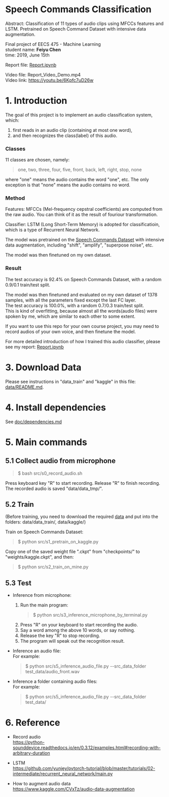 # Speech Commands Classification
Abstract: Classification of 11 types of audio clips using MFCCs features and LSTM. Pretrained on Speech Command Dataset with intensive data augmentation.   

Final project of EECS 475 - Machine Learning  
student name: **Feiyu Chen**  
time: 2019, June 15th

Report file: [Report.ipynb](Report.ipynb)  

Video file: Report_Video_Demo.mp4  
Video link: https://youtu.be/6Kpfc7uD26w  

# 1. Introduction

The goal of this project is to implement an audio classification system, which: 
1. first reads in an audio clip (containing at most one word),
2. and then recognizes the class(label) of this audio.


### Classes  
11 classes are chosen, namely:   
> one, two, three, four, five, front, back, left, right, stop, none

where "one" means the audio contains the word "one", etc. The only exception is that "none" means the audio contains no word.

### Method  

Features: MFCCs (Mel-frequency cepstral coefficients) are computed from the raw audio. You can think of it as the result of fouriour transformation.

Classifier: LSTM (Long Short-Term Memory) is adopted for classificatioin, which is a type of Recurrent Neural Network.

The model was pretrained on the [Speech Commands Dataset](https://ai.googleblog.com/2017/08/launching-speech-commands-dataset.html) with intensive data augmentation, including "shift", "amplify", "superpose noise", etc.

The model was then finetuned on my own dataset.
    
### Result  

The test accuracy is 92.4% on Speech Commands Dataset, with a random 0.9/0.1 train/test split.

The model was then finetuned and evaluated on my own dataset of 1378 samples, with all the parameters fixed except the last FC layer.  
The test accuracy is 100.0%, with a random 0.7/0.3 train/test split.   
This is kind of overfitting, because almost all the words(audio files) were spoken by me, which are similar to each other to some extent.

If you want to use this repo for your own course project, you may need to record audios of your own voice, and then finetune the model. 

For more detailed introduction of how I trained this audio classifier, please see my report: [Report.ipynb](Report.ipynb)   

# 3. Download Data

Please see instructions in "data_train" and "kaggle" in this file: [data/README.md](data/README.md). 

# 4. Install dependencies
See [doc/dependencies.md](doc/dependencies.md)

# 5. Main commands

## 5.1 Collect audio from microphone

> $ bash src/s0_record_audio.sh  

Press keyboard key "R" to start recording. Release "R" to finish recording. The recorded audio is saved "data/data_tmp/".

## 5.2 Train

(Before training, you need to download the required [data](data/README.md) and put into the folders: data/data_train/, data/kaggle/)

Train on Speech Commands Dataset:

> $ python src/s1_pretrain_on_kaggle.py  

Copy one of the saved weight file ".ckpt" from "checkpoints/" to "weights/kaggle.ckpt", and then:

> $ python src/s2_train_on_mine.py  

## 5.3 Test

* Inference from microphone:
    1. Run the main program:  
        > $ python src/s3_inference_microphone_by_terminal.py
    2. Press "R" on your keyboard to start recording the audio.
    3. Say a word among the above 10 words, or say nothing.
    4. Release the key "R" to stop recording.
    5. The program will speak out the recognition result.

* Inference an audio file:  
    For example:
    > $ python src/s5_inference_audio_file.py --src_data_folder test_data/audio_front.wav

* Inference a folder containing audio files:  
    For example:
    > $ python src/s5_inference_audio_file.py --src_data_folder test_data/

# 6. Reference

* Record audio  
https://python-sounddevice.readthedocs.io/en/0.3.12/examples.html#recording-with-arbitrary-duration

* LSTM  
https://github.com/yunjey/pytorch-tutorial/blob/master/tutorials/02-intermediate/recurrent_neural_network/main.py

* How to augment audio data  
https://www.kaggle.com/CVxTz/audio-data-augmentation

